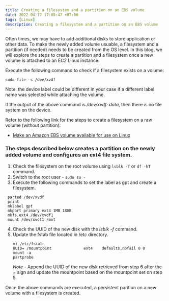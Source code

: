 ```yaml
---
title: Creating a filesystem and a partition on an EBS volume
date: 2022-04-17 17:08:47 +07:00
tags: [Linux]
description: Creating a filesystem and a partition on an EBS volume 
---
```


Often times, we may have to add additional disks to store application or other data. To make the newly added volume usuable, a filesystem and a partition (if needed) needs to be created from the OS level. In this blog, we will explore the steps to create a partition and a filesystem once a new volume is attached to an EC2 Linux instance.

Execute the following command to check if a filesystem exists on a volume:

```
sudo file -s /dev/xvdf
```

Note: the device label could be different in your case if a different label name was selected while attaching the volume.

If the output of the above command is */dev/xvdf: data*, then there is no file system on the device.

Refer to the following link for the steps to create a filesystem on a raw volume (without partition):

* [Make an Amazon EBS volume available for use on Linux](https://docs.aws.amazon.com/AWSEC2/latest/UserGuide/ebs-using-volumes.html)

### The steps described below creates a partition on the newly added volume and configures an ext4 file system.

1. Check the filesystem on the root volume using ```lsblk -f``` or ```df -hT``` command.
2. Switch to the root user - ```sudo su -```
3. Execute the following commands to set the label as gpt and create a filesystem.

``` 
 parted /dev/xvdf
 print
 mklabel gpt
 mkpart primary ext4 1MB 18GB
 mkfs.ext4 /dev/xvdf1
 mount /dev/xvdf1 /mnt
```
4. Check the UUID of the new disk with the *lsblk -f* command.
5. Update the fstab file located in /etc directory.
   ```
   vi /etc/fstab
   UUID= /mountpoint			  ext4	  defaults,nofail 0 0
   mount -a
   partprobe
   ```
	*Note* - Append the UUID of the new disk retrieved from step 6 after the *=* sign and update the mountpoint based on the mountpoint set on step 5.

Once the above commands are executed, a persistent parition on a new volume with a filesystem is created.
